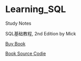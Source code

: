 # Learning_SQL #

Study Notes

SQL基础教程, 2nd Edition
by Mick

[Buy Book](https://www.ituring.com.cn/book/1880 "图灵社区")

[Book Source Codie](https://www.ituring.com.cn/book/download/f8e8fcb6-84d8-4839-bd5a-3c737478ae11 "")
